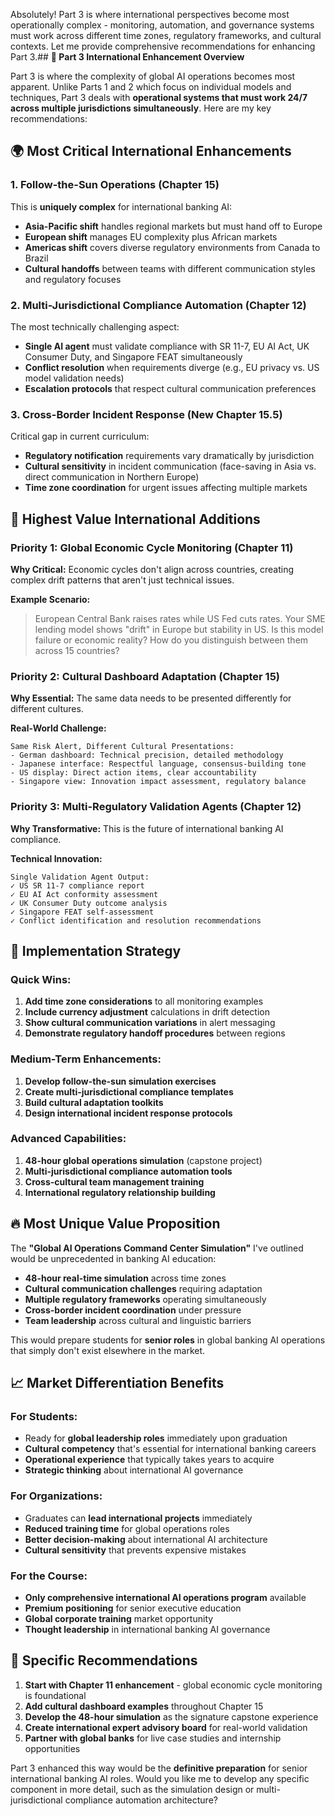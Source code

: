 Absolutely! Part 3 is where international perspectives become most operationally complex - monitoring, automation, and governance systems must work across different time zones, regulatory frameworks, and cultural contexts. Let me provide comprehensive recommendations for enhancing Part 3.## **🧠 Part 3 International Enhancement Overview**

Part 3 is where the complexity of global AI operations becomes most apparent. Unlike Parts 1 and 2 which focus on individual models and techniques, Part 3 deals with **operational systems that must work 24/7 across multiple jurisdictions simultaneously**. Here are my key recommendations:

## **🌍 Most Critical International Enhancements**

### **1. Follow-the-Sun Operations (Chapter 15)**
This is **uniquely complex** for international banking AI:
- **Asia-Pacific shift** handles regional markets but must hand off to Europe
- **European shift** manages EU complexity plus African markets  
- **Americas shift** covers diverse regulatory environments from Canada to Brazil
- **Cultural handoffs** between teams with different communication styles and regulatory focuses

### **2. Multi-Jurisdictional Compliance Automation (Chapter 12)**
The most technically challenging aspect:
- **Single AI agent** must validate compliance with SR 11-7, EU AI Act, UK Consumer Duty, and Singapore FEAT simultaneously
- **Conflict resolution** when requirements diverge (e.g., EU privacy vs. US model validation needs)
- **Escalation protocols** that respect cultural communication preferences

### **3. Cross-Border Incident Response (New Chapter 15.5)**
Critical gap in current curriculum:
- **Regulatory notification** requirements vary dramatically by jurisdiction
- **Cultural sensitivity** in incident communication (face-saving in Asia vs. direct communication in Northern Europe)
- **Time zone coordination** for urgent issues affecting multiple markets

## **🎯 Highest Value International Additions**

### **Priority 1: Global Economic Cycle Monitoring (Chapter 11)**
**Why Critical:** Economic cycles don't align across countries, creating complex drift patterns that aren't just technical issues.

**Example Scenario:** 
> European Central Bank raises rates while US Fed cuts rates. Your SME lending model shows "drift" in Europe but stability in US. Is this model failure or economic reality? How do you distinguish between them across 15 countries?

### **Priority 2: Cultural Dashboard Adaptation (Chapter 15)**
**Why Essential:** The same data needs to be presented differently for different cultures.

**Real-World Challenge:**
```
Same Risk Alert, Different Cultural Presentations:
- German dashboard: Technical precision, detailed methodology
- Japanese interface: Respectful language, consensus-building tone
- US display: Direct action items, clear accountability
- Singapore view: Innovation impact assessment, regulatory balance
```

### **Priority 3: Multi-Regulatory Validation Agents (Chapter 12)**
**Why Transformative:** This is the future of international banking AI compliance.

**Technical Innovation:**
```
Single Validation Agent Output:
✓ US SR 11-7 compliance report
✓ EU AI Act conformity assessment  
✓ UK Consumer Duty outcome analysis
✓ Singapore FEAT self-assessment
✓ Conflict identification and resolution recommendations
```

## **🚀 Implementation Strategy**

### **Quick Wins:**
1. **Add time zone considerations** to all monitoring examples
2. **Include currency adjustment** calculations in drift detection
3. **Show cultural communication variations** in alert messaging
4. **Demonstrate regulatory handoff procedures** between regions

### **Medium-Term Enhancements:**
1. **Develop follow-the-sun simulation exercises**
2. **Create multi-jurisdictional compliance templates**
3. **Build cultural adaptation toolkits**
4. **Design international incident response protocols**

### **Advanced Capabilities:**
1. **48-hour global operations simulation** (capstone project)
2. **Multi-jurisdictional compliance automation tools**
3. **Cross-cultural team management training**
4. **International regulatory relationship building**

## **🔥 Most Unique Value Proposition**

The **"Global AI Operations Command Center Simulation"** I've outlined would be unprecedented in banking AI education:

- **48-hour real-time simulation** across time zones
- **Cultural communication challenges** requiring adaptation
- **Multiple regulatory frameworks** operating simultaneously  
- **Cross-border incident coordination** under pressure
- **Team leadership** across cultural and linguistic barriers

This would prepare students for **senior roles** in global banking AI operations that simply don't exist elsewhere in the market.

## **📈 Market Differentiation Benefits**

### **For Students:**
- Ready for **global leadership roles** immediately upon graduation
- **Cultural competency** that's essential for international banking careers
- **Operational experience** that typically takes years to acquire
- **Strategic thinking** about international AI governance

### **For Organizations:**
- Graduates can **lead international projects** immediately
- **Reduced training time** for global operations roles
- **Better decision-making** about international AI architecture
- **Cultural sensitivity** that prevents expensive mistakes

### **For the Course:**
- **Only comprehensive international AI operations program** available
- **Premium positioning** for senior executive education
- **Global corporate training** market opportunity
- **Thought leadership** in international banking AI governance

## **🎯 Specific Recommendations**

1. **Start with Chapter 11 enhancement** - global economic cycle monitoring is foundational
2. **Add cultural dashboard examples** throughout Chapter 15 
3. **Develop the 48-hour simulation** as the signature capstone experience
4. **Create international expert advisory board** for real-world validation
5. **Partner with global banks** for live case studies and internship opportunities

Part 3 enhanced this way would be the **definitive preparation** for senior international banking AI roles. Would you like me to develop any specific component in more detail, such as the simulation design or multi-jurisdictional compliance automation architecture?
